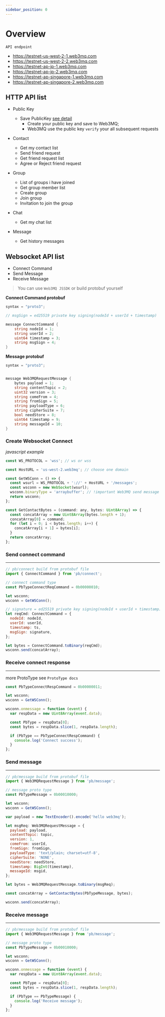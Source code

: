 ```yaml
---
sidebar_position: 0
---
```



# Overview

`API endpoint`

- https://testnet-us-west-2-1.web3mq.com
- https://testnet-us-west-2-2.web3mq.com
- https://testnet-ap-jp-1.web3mq.com
- https://testnet-ap-jp-2.web3mq.com
- https://testnet-ap-singapore-1.web3mq.com
- https://testnet-ap-singapore-2.web3mq.com

## HTTP API list

- Public Key

  - Save PublicKey [see detail](/docs/Web3MQ-API/pubkey)
    - Create your public key and save to Web3MQ;
    - Web3MQ use the public key `verify` your all subsequent requests

- Contact
  - Get my contact list
  - Send friend request
  - Get friend request list
  - Agree or Reject friend request
- Group

  - List of groups i have joined
  - Get group member list
  - Create group
  - Join group
  - Invitation to join the group

- Chat
  - Get my chat list
- Message

  - Get history messages

## Websocket API list

- Connect Command
- Send Message
- Receive Message

> You can use `Web3MQ JSSDK` or build protobuf yourself

**Connect Command protobuf**

```go
syntax = "proto3";

// msgSign = ed25519 private key signing(nodeId + userId + timestamp)

message ConnectCommand {
    string nodeId = 1;
    string userId = 2;
    uint64 timestamp = 3;
    string msgSign = 4;
}
```

**Message protobuf**

```go
syntax = "proto3";


message Web3MQRequestMessage {
    bytes payload = 1;
    string contentTopic = 2;
    uint32 version = 3;
    string comeFrom = 4;
    string fromSign = 5;
    string payloadType = 6;
    string cipherSuite = 7;
    bool needStore = 8;
    uint64 timestamp = 9;
    string messageId = 10;
}
```

### Create Websocket Connect

_javascript example_

```js
const WS_PROTOCOL = 'wss'; // ws or wss

const HostURL = 'us-west-2.web3mq'; // choose one domain

const GetWSConn = () => {
  const wsurl = WS_PROTOCOL + '://' + HostURL + '/messages';
  const wsconn = new WebSocket(wsurl);
  wsconn.binaryType = 'arraybuffer'; // !important Web3MQ send message use protobuf
  return wsconn;
};

const GetContactBytes = (command: any, bytes: Uint8Array) => {
  const concatArray = new Uint8Array(bytes.length + 1);
  concatArray[0] = command;
  for (let i = 0; i < bytes.length; i++) {
    concatArray[i + 1] = bytes[i];
  }
  return concatArray;
};
```

### Send connect command

---

```js
// pb/connect build from protobuf file
import { ConnectCommand } from 'pb/connect';

// connect command type
const PbTypeConnectReqCommand = 0b00000010;

let wsconn;
wsconn = GetWSConn();

// signature = ed25519 private key signing(nodeId + userId + timestamp)
let reqCmd: ConnectCommand = {
  nodeId: nodeId,
  userId: userId,
  timestamp: ts,
  msgSign: signature,
};

let bytes = ConnectCommand.toBinary(reqCmd);
wsconn.send(concatArray);
```

### Receive connect response

---

more ProtoType see `ProtoType docs`

```js
const PbTypeConnectRespCommand = 0b00000011;

let wsconn;
wsconn = GetWSConn();

wsconn.onmessage = function (event) {
  var respData = new Uint8Array(event.data);

  const PbType = respData[0];
  const bytes = respData.slice(1, respData.length);

  if (PbType == PbTypeConnectRespCommand) {
    console.log('Connect success');
  }
};
```

### Send message

---

```js
// pb/message build from protobuf file
import { Web3MQRequestMessage } from 'pb/message';

// message proto type
const PbTypeMessage = 0b00010000;

let wsconn;
wsconn = GetWSConn();

var payload = new TextEncoder().encode('hello web3mq');

let msgReq: Web3MQRequestMessage = {
  payload: payload,
  contentTopic: topic,
  version: 1,
  comeFrom: userId,
  fromSign: fromSign,
  payloadType: 'text/plain; charset=utf-8',
  cipherSuite: 'NONE',
  needStore: needStore,
  timestamp: BigInt(timestamp),
  messageId: msgid,
};

let bytes = Web3MQRequestMessage.toBinary(msgReq);

const concatArray = GetContactBytes(PbTypeMessage, bytes);

wsconn.send(concatArray);
```

### Receive message

---

```js
// pb/message build from protobuf file
import { Web3MQRequestMessage } from 'pb/message';

// message proto type
const PbTypeMessage = 0b00010000;

let wsconn;
wsconn = GetWSConn();

wsconn.onmessage = function (event) {
  var respData = new Uint8Array(event.data);

  const PbType = respData[0];
  const bytes = respData.slice(1, respData.length);

  if (PbType == PbTypeMessage) {
    console.log('Receive message');
  }
};
```
